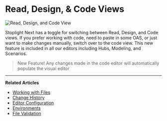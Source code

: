 # Read, Design, & Code Views

![Read, Design, and Code View](https://github.com/stoplightio/docs/blob/develop/assets/gifs/view-toggles.gif?raw=true)

Stoplight Next has a toggle for switching between Read, Design, and Code views. If you prefer working with code, need to paste in some OAS, or just want to make changes manually, switch over to the code view.  This new feature is included in all our editors including Hubs, Modeling, and Scenarios. 

>New Feature! Any changes made in the code editor will automatically populate the visual editor

---
**Related Articles**
- [Working with Files](/platform/editor-basics/working-with-files)
- [Change History](/platform/editor-basics/change-history)
- [Editor Configuration](/platform/editor-basics/editor-configuration)
- [Environments](/platform/editor-basics/environments)
- [File Validation](/platform/editor-basics/file-validation)
